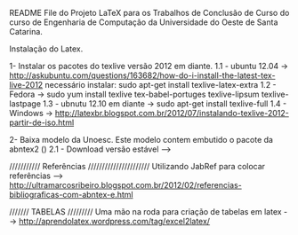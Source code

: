 README File do Projeto LaTeX para os Trabalhos de Conclusão de Curso do curso de Engenharia de Computação da Universidade do Oeste de Santa Catarina.

Instalação do Latex.

1- Instalar os pacotes do texlive versão 2012 em diante.
	1.1 - ubuntu 12.04 -> http://askubuntu.com/questions/163682/how-do-i-install-the-latest-tex-live-2012
		                  necessário instalar: sudo apt-get install texlive-latex-extra
	1.2 - Fedora -> sudo yum install texlive tex-babel-portuges texlive-lipsum texlive-lastpage 
	1.3 - ubnutu 12.10 em diante ->  sudo apt-get install texlive-full
	1.4 - Windows -> http://latexbr.blogspot.com.br/2012/07/instalando-texlive-2012-partir-de-iso.html

2- Baixa modelo da Unoesc. Este modelo contem embutido o pacote da abntex2 ()
	2.1 - Download versão estável --> 


/////////// Referências //////////////////////
Utilizando JabRef para colocar referências --> http://ultramarcosribeiro.blogspot.com.br/2012/02/referencias-bibliograficas-com-abntex-e.html

/////// TABELAS /////////
Uma mão na roda para criação de tabelas em latex --> http://aprendolatex.wordpress.com/tag/excel2latex/
